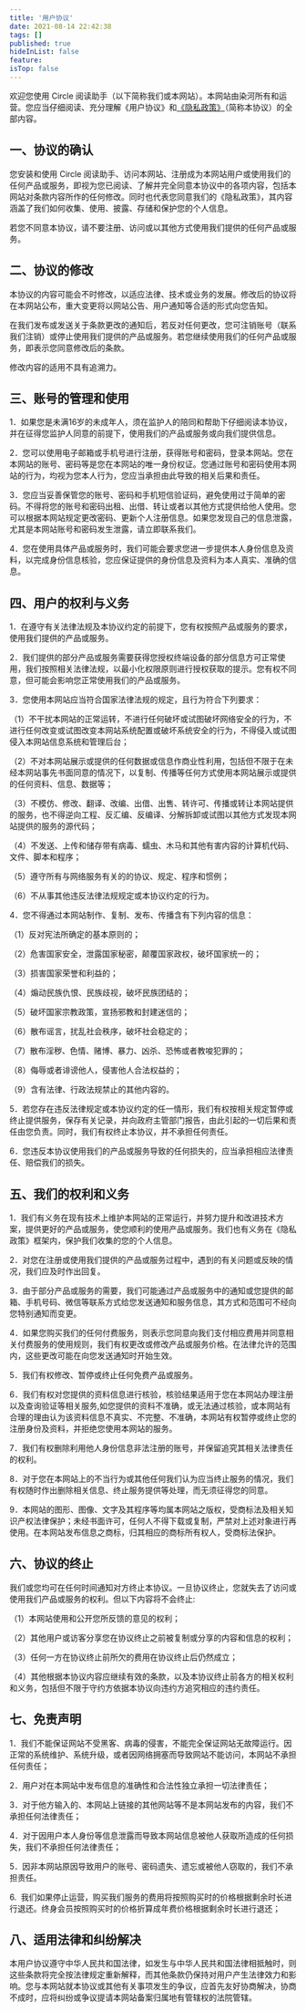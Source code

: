 ```yaml
---
title: '用户协议'
date: 2021-08-14 22:42:38
tags: []
published: true
hideInList: false
feature: 
isTop: false
---
```

欢迎您使用 Circle 阅读助手（以下简称我们或本网站）。本网站由染河所有和运营。您应当仔细阅读、充分理解《用户协议》和[《隐私政策》](https://ranhe.xyz/privacy)（简称本协议）的全部内容。

## 一、协议的确认

您安装和使用 Circle 阅读助手、访问本网站、注册成为本网站用户或使用我们的任何产品或服务，即视为您已阅读、了解并完全同意本协议中的各项内容，包括本网站对条款内容所作的任何修改。同时也代表您同意我们的《隐私政策》，其内容涵盖了我们如何收集、使用、披露、存储和保护您的个人信息。

若您不同意本协议，请不要注册、访问或以其他方式使用我们提供的任何产品或服务。

## 二、协议的修改

本协议的内容可能会不时修改，以适应法律、技术或业务的发展。修改后的协议将在本网站公布，重大变更将以网站公告、用户通知等合适的形式向您告知。

在我们发布或发送关于条款更改的通知后，若反对任何更改，您可注销账号（联系我们注销）或停止使用我们提供的产品或服务。若您继续使用我们的任何产品或服务，即表示您同意修改后的条款。

修改内容的适用不具有追溯力。

## 三、账号的管理和使用

1．如果您是未满16岁的未成年人，须在监护人的陪同和帮助下仔细阅读本协议，并在征得您监护人同意的前提下，使用我们的产品或服务或向我们提供信息。

2．您可以使用电子邮箱或手机号进行注册，获得账号和密码，登录本网站。您在本网站的账号、密码等是您在本网站的唯一身份权证。您通过账号和密码使用本网站的行为，均视为您本人行为，您应当承担由此导致的相关后果和责任。

3．您应当妥善保管您的账号、密码和手机短信验证码，避免使用过于简单的密码。不得将您的账号和密码出租、出借、转让或者以其他方式提供给他人使用。您可以根据本网站规定更改密码、更新个人注册信息。如果您发现自己的信息泄露，尤其是本网站账号和密码发生泄露，请立即联系我们。

4．您在使用具体产品或服务时，我们可能会要求您进一步提供本人身份信息及资料，以完成身份信息核验，您应保证提供的身份信息及资料为本人真实、准确的信息。

## 四、用户的权利与义务

1．在遵守有关法律法规及本协议约定的前提下，您有权按照产品或服务的要求，使用我们提供的产品或服务。

2．我们提供的部分产品或服务需要获得您授权终端设备的部分信息方可正常使用，我们按照相关法律法规，以最小化权限原则进行授权获取的提示。您有权不同意，但可能会影响您正常使用我们的产品或服务。

3．您使用本网站应当符合国家法律法规的规定，且行为符合下列要求：

（1）不干扰本网站的正常运转，不进行任何破坏或试图破坏网络安全的行为，不进行任何改变或试图改变本网站系统配置或破坏系统安全的行为，不得侵入或试图侵入本网站信息系统和管理后台；

（2）不对本网站展示或提供的任何数据或信息作商业性利用，包括但不限于在未经本网站事先书面同意的情况下，以复制、传播等任何方式使用本网站展示或提供的任何资料、信息、数据等；

（3）不模仿、修改、翻译、改编、出借、出售、转许可、传播或转让本网站提供的服务，也不得逆向工程、反汇编、反编译、分解拆卸或试图以其他方式发现本网站提供的服务的源代码；

（4）不发送、上传和储存带有病毒、蠕虫、木马和其他有害内容的计算机代码、文件、脚本和程序；

（5）遵守所有与网络服务有关的的协议、规定、程序和惯例；

（6）不从事其他违反法律法规规定或本协议约定的行为。

4．您不得通过本网站制作、复制、发布、传播含有下列内容的信息：

（1）反对宪法所确定的基本原则的；

（2）危害国家安全，泄露国家秘密，颠覆国家政权，破坏国家统一的；

（3）损害国家荣誉和利益的；

（4）煽动民族仇恨、民族歧视，破坏民族团结的；

（5）破坏国家宗教政策，宣扬邪教和封建迷信的；

（6）散布谣言，扰乱社会秩序，破坏社会稳定的；

（7）散布淫秽、色情、赌博、暴力、凶杀、恐怖或者教唆犯罪的；

（8）侮辱或者诽谤他人，侵害他人合法权益的；

（9）含有法律、行政法规禁止的其他内容的。

5．若您存在违反法律规定或本协议约定的任一情形，我们有权按相关规定暂停或终止提供服务，保存有关记录，并向政府主管部门报告，由此引起的一切后果和责任由您负责。同时，我们有权终止本协议，并不承担任何责任。

6．您违反本协议使用我们的产品或服务导致的任何损失的，应当承担相应法律责任、赔偿我们的损失。

## 五、我们的权利和义务

1．我们有义务在现有技术上维护本网站的正常运行，并努力提升和改进技术方案，提供更好的产品或服务，使您顺利的使用产品或服务。我们也有义务在《隐私政策》框架内，保护我们收集的您的个人信息。

2．对您在注册或使用我们提供的产品或服务过程中，遇到的有关问题或反映的情况，我们应及时作出回复。

3．由于部分产品或服务的需要，我们可能通过产品或服务中的通知或您提供的邮箱、手机号码、微信等联系方式给您发送通知和服务信息，其方式和范围可不经向您特别通知而变更。

4．如果您购买我们的任何付费服务，则表示您同意向我们支付相应费用并同意相关付费服务的使用规则，我们有权更改或修改产品或服务价格。在法律允许的范围内，这些更改可能在向您发送通知时开始生效。

5．我们有权修改、暂停或终止任何免费产品或服务。

6．我们有权对您提供的资料信息进行核验，核验结果适用于您在本网站办理注册以及查询验证等相关服务,如您提供的资料不准确，或无法通过核验，或本网站有合理的理由认为该资料信息不真实、不完整、不准确，本网站有权暂停或终止您的注册身份及资料，并拒绝您使用本网站的服务。

7．我们有权删除利用他人身份信息非法注册的账号，并保留追究其相关法律责任的权利。

8．对于您在本网站上的不当行为或其他任何我们认为应当终止服务的情况，我们有权随时作出删除相关信息、终止服务提供等处理，而无须征得您的同意。

9．本网站的图形、图像、文字及其程序等均属本网站之版权，受商标法及相关知识产权法律保护；未经书面许可，任何人不得下载或复制，严禁对上述对象进行再使用。在本网站发布信息之商标，归其相应的商标所有权人，受商标法保护。

## 六、协议的终止

我们或您均可在任何时间通知对方终止本协议。一旦协议终止，您就失去了访问或使用我们产品或服务的权利。但以下内容将不会终止:

（1）本网站使用和公开您所反馈的意见的权利；

（2）其他用户或访客分享您在协议终止之前被复制或分享的内容和信息的权利；

（3）任何一方在协议终止前所欠的费用在协议终止后仍然成立；

（4）其他根据本协议内容应继续有效的条款，以及本协议终止前各方的相关权利和义务，包括但不限于守约方依据本协议向违约方追究相应的违约责任。

## 七、免责声明

1．我们不能保证网站不受黑客、病毒的侵害，不能完全保证网站无故障运行。因正常的系统维护、系统升级，或者因网络拥塞而导致网站不能访问，本网站不承担任何责任；

2．用户对在本网站中发布信息的准确性和合法性独立承担一切法律责任；

3．对于他方输入的、本网站上链接的其他网站等不是本网站发布的内容，我们不承担任何法律责任；

4．对于因用户本人身份等信息泄露而导致本网站信息被他人获取所造成的任何损失，我们不承担任何法律责任；

5．因非本网站原因导致用户的账号、密码遗失、遗忘或被他人窃取的，我们不承担责任。

6.  我们如果停止运营，购买我们服务的费用将按照购买时的价格根据剩余时长进行退还。终身会员按照购买时的价格折算成年费价格根据剩余时长进行退还；

## 八、适用法律和纠纷解决

本用户协议遵守中华人民共和国法律，如发生与中华人民共和国法律相抵触时，则这些条款将完全按法律规定重新解释，而其他条款仍保持对用户产生法律效力和影响。您与本网站就本协议或其他有关事项发生的争议，应首先友好协商解决，协商不成时，应将纠纷或争议提请本网站备案归属地有管辖权的法院管辖。